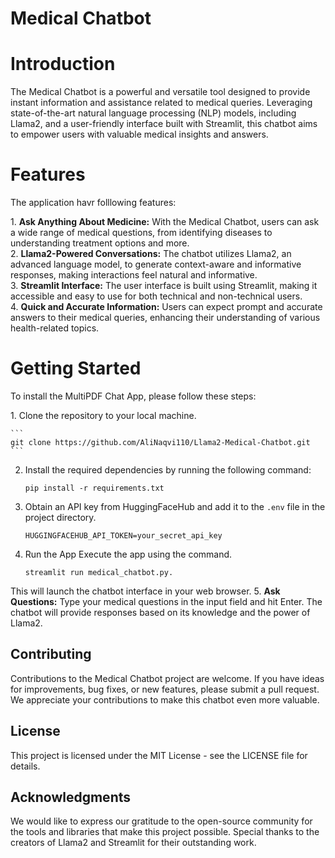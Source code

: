 # Medical Chatbot

# Introduction
<p>The Medical Chatbot is a powerful and versatile tool designed to provide instant information and assistance related to medical queries. Leveraging state-of-the-art natural language processing (NLP) models, including Llama2, and a user-friendly interface built with Streamlit, this chatbot aims to empower users with valuable medical insights and answers.</p>

# Features
<p>The application havr folllowing features:</p>
1. <b>Ask Anything About Medicine:</b> With the Medical Chatbot, users can ask a wide range of medical questions, from identifying diseases to understanding treatment options and more.<br>
2. <b>Llama2-Powered Conversations:</b> The chatbot utilizes Llama2, an advanced language model, to generate context-aware and informative responses, making interactions feel natural and informative.<br>
3. <b>Streamlit Interface:</b> The user interface is built using Streamlit, making it accessible and easy to use for both technical and non-technical users.<br>
4. <b>Quick and Accurate Information:</b> Users can expect prompt and accurate answers to their medical queries, enhancing their understanding of various health-related topics.<br>


# Getting Started
 <p>To install the MultiPDF Chat App, please follow these steps:</p>
1. Clone the repository to your local machine.
     
    ```
    git clone https://github.com/AliNaqvi110/Llama2-Medical-Chatbot.git
    ```


2. Install the required dependencies by running the following command:

    ```
    pip install -r requirements.txt
    ```

3. Obtain an API key from HuggingFaceHub and add it to the `.env` file in the project directory.

    ```shell
    HUGGINGFACEHUB_API_TOKEN=your_secret_api_key
    ```
4. Run the App
 Execute the app using the command.
 
    ```
    streamlit run medical_chatbot.py.
    ```
 This will launch the chatbot interface in your web browser.
5. <b> Ask Questions:</b> Type your medical questions in the input field and hit Enter. The chatbot will provide responses based on its knowledge and the power of Llama2.

## Contributing
<p>Contributions to the Medical Chatbot project are welcome. If you have ideas for improvements, bug fixes, or new features, please submit a pull request. We appreciate your contributions to make this chatbot even more valuable.</p>

## License
<p>This project is licensed under the MIT License - see the LICENSE file for details.</p>

## Acknowledgments
<p>We would like to express our gratitude to the open-source community for the tools and libraries that make this project possible. Special thanks to the creators of Llama2 and Streamlit for their outstanding work.</p>
